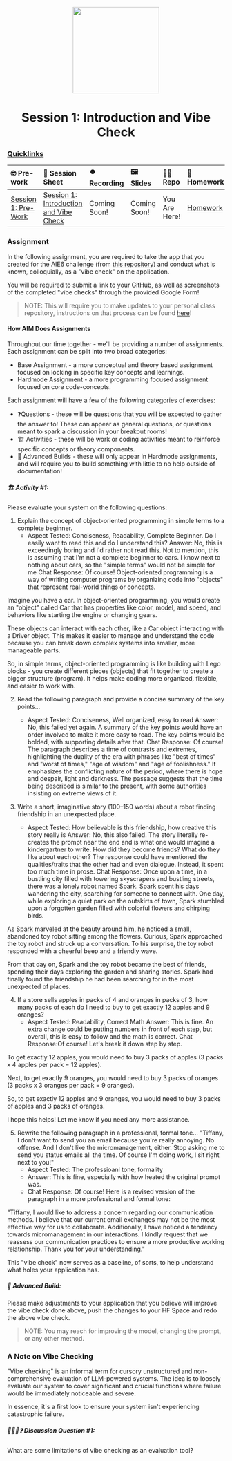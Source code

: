 <p align = "center" draggable=”false” ><img src="https://github.com/AI-Maker-Space/LLM-Dev-101/assets/37101144/d1343317-fa2f-41e1-8af1-1dbb18399719" 
     width="200px"
     height="auto"/>
</p>

<h1 align="center" id="heading">Session 1: Introduction and Vibe Check</h1>

### [Quicklinks](https://github.com/AI-Maker-Space/AIE6/tree/main/00_AIM_Quicklinks)

| 🤓 Pre-work | 📰 Session Sheet | ⏺️ Recording     | 🖼️ Slides        | 👨‍💻 Repo         | 📝 Homework      | 📁 Feedback       |
|:-----------------|:-----------------|:-----------------|:-----------------|:-----------------|:-----------------|:-----------------|
| [Session 1: Pre-Work](https://www.notion.so/Session-1-Introduction-and-Vibe-Check-1c8cd547af3d81b596bbdfb64cf4fd2f?pvs=4#1c8cd547af3d81fb96b4f625f3f8e3d6)| [Session 1: Introduction and Vibe Check](https://www.notion.so/Session-1-Introduction-and-Vibe-Check-1c8cd547af3d81b596bbdfb64cf4fd2f) | Coming Soon! | Coming Soon! | You Are Here! | [Homework](https://forms.gle/W59zjs5MQc7kbLUh9) | [AIE6 Feedback 4/1](https://forms.gle/EdzBz82yGqVYKfUw9)


### Assignment

In the following assignment, you are required to take the app that you created for the AIE6 challenge (from [this repository](https://github.com/AI-Maker-Space/Beyond-ChatGPT)) and conduct what is known, colloquially, as a "vibe check" on the application. 

You will be required to submit a link to your GitHub, as well as screenshots of the completed "vibe checks" through the provided Google Form!

> NOTE: This will require you to make updates to your personal class repository, instructions on that process can be found [here](https://github.com/AI-Maker-Space/AIE6/tree/main/00_Setting%20Up%20Git)!

#### How AIM Does Assignments
Throughout our time together - we'll be providing a number of assignments. Each assignment can be split into two broad categories:

- Base Assignment - a more conceptual and theory based assignment focused on locking in specific key concepts and learnings.
- Hardmode Assignment - a more programming focused assignment focused on core code-concepts.

Each assignment will have a few of the following categories of exercises:

- ❓Questions - these will be questions that you will be expected to gather the answer to! These can appear as general questions, or questions meant to spark a discussion in your breakout rooms!
- 🏗️ Activities - these will be work or coding activities meant to reinforce specific concepts or theory components.
- 🚧 Advanced Builds - these will only appear in Hardmode assignments, and will require you to build something with little to no help outside of documentation!

##### 🏗️ Activity #1:

Please evaluate your system on the following questions:

1. Explain the concept of object-oriented programming in simple terms to a complete beginner. 
    - Aspect Tested: Conciseness, Readability, Complete Beginner. Do I easily want to read this and do I understand this? 
      Answer: No, this is exceedingly boring and I'd rather not read this. Not to mention, this is assuming that I'm not a complete beginner to cars. I know next to nothing about cars, so the "simple terms" would not be simple for me
      Chat Response: Of course! Object-oriented programming is a way of writing computer programs by organizing code into "objects" that represent real-world things or concepts.

Imagine you have a car. In object-oriented programming, you would create an "object" called Car that has properties like color, model, and speed, and behaviors like starting the engine or changing gears.

These objects can interact with each other, like a Car object interacting with a Driver object. This makes it easier to manage and understand the code because you can break down complex systems into smaller, more manageable parts.

So, in simple terms, object-oriented programming is like building with Lego blocks - you create different pieces (objects) that fit together to create a bigger structure (program). It helps make coding more organized, flexible, and easier to work with.
           
2. Read the following paragraph and provide a concise summary of the key points…
    - Aspect Tested: Conciseness, Well organized, easy to read
      Answer: No, this failed yet again. A summary of the key points would have an order involved to make it more easy to read. The key points would be bolded, with supporting details after that.
     Chat Response: Of course! The paragraph describes a time of contrasts and extremes, highlighting the duality of the era with phrases like "best of times" and "worst of times," "age of wisdom" and "age of foolishness." It emphasizes the conflicting nature of the period, where there is hope and despair, light and darkness. The passage suggests that the time being described is similar to the present, with some authorities insisting on extreme views of it.
      
3. Write a short, imaginative story (100–150 words) about a robot finding friendship in an unexpected place.
    - Aspect Tested: How believable is this friendship, how creative this story really is
      Answer: No, this also failed. The story literally re-creates the prompt near the end and is what one would imagine a kindergartner to write. How did they become friends? What do they like about each other? The response could have mentioned the qualities/traits that the other had and even dialogue. Instead, it spent too much time in prose.
      Chat Response: Once upon a time, in a bustling city filled with towering skyscrapers and bustling streets, there was a lonely robot named Spark. Spark spent his days wandering the city, searching for someone to connect with. One day, while exploring a quiet park on the outskirts of town, Spark stumbled upon a forgotten garden filled with colorful flowers and chirping birds.

As Spark marveled at the beauty around him, he noticed a small, abandoned toy robot sitting among the flowers. Curious, Spark approached the toy robot and struck up a conversation. To his surprise, the toy robot responded with a cheerful beep and a friendly wave.

From that day on, Spark and the toy robot became the best of friends, spending their days exploring the garden and sharing stories. Spark had finally found the friendship he had been searching for in the most unexpected of places.

4. If a store sells apples in packs of 4 and oranges in packs of 3, how many packs of each do I need to buy to get exactly 12 apples and 9 oranges?
    - Aspect Tested: Readability, Correct Math
      Answer: This is fine. An extra change could be putting numbers in front of each step, but overall, this is easy to follow and the math is correct.
      Chat Response:Of course! Let's break it down step by step.

To get exactly 12 apples, you would need to buy 3 packs of apples (3 packs x 4 apples per pack = 12 apples).

Next, to get exactly 9 oranges, you would need to buy 3 packs of oranges (3 packs x 3 oranges per pack = 9 oranges).

So, to get exactly 12 apples and 9 oranges, you would need to buy 3 packs of apples and 3 packs of oranges.

I hope this helps! Let me know if you need any more assistance.

5. Rewrite the following paragraph in a professional, formal tone… "Tiffany, I don't want to send you an email because you're really annoying. No offense. And I don't like the micromanagement, either. Stop asking me to send you status emails all the time. Of course I'm doing work, I sit right next to you!"     
    - Aspect Tested: The professioanl tone, formality
    - Answer: This is fine, especially with how heated the original prompt was.
    - Chat Response: Of course! Here is a revised version of the paragraph in a more professional and formal tone:

"Tiffany, I would like to address a concern regarding our communication methods. I believe that our current email exchanges may not be the most effective way for us to collaborate. Additionally, I have noticed a tendency towards micromanagement in our interactions. I kindly request that we reassess our communication practices to ensure a more productive working relationship. Thank you for your understanding."


This "vibe check" now serves as a baseline, of sorts, to help understand what holes your application has.

##### 🚧 Advanced Build:

Please make adjustments to your application that you believe will improve the vibe check done above, push the changes to your HF Space and redo the above vibe check.

> NOTE: You may reach for improving the model, changing the prompt, or any other method.

### A Note on Vibe Checking

"Vibe checking" is an informal term for cursory unstructured and non-comprehensive evaluation of LLM-powered systems. The idea is to loosely evaluate our system to cover significant and crucial functions where failure would be immediately noticeable and severe.

In essence, it's a first look to ensure your system isn't experiencing catastrophic failure.

##### 🧑‍🤝‍🧑❓ Discussion Question #1:

What are some limitations of vibe checking as an evaluation tool?
